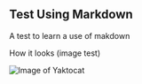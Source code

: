 ## Test Using Markdown
A test to learn a use of makdown

How it looks (image test)

![Image of Yaktocat](https://octodex.github.com/images/yaktocat.png)

